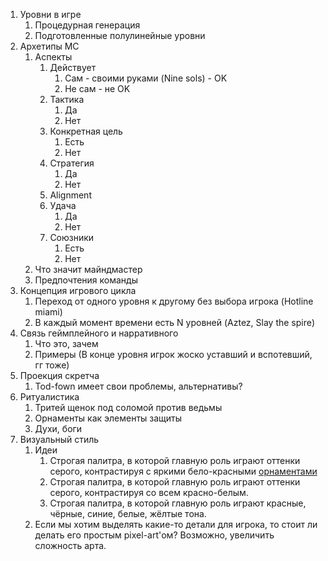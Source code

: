 1) Уровни в игре
	1) Процедурная генерация
	2) Подготовленные полулинейные уровни
2) Архетипы MC
	1) Аспекты
		1) Действует 
			1) Сам - своими руками (Nine sols) - OK
			2) Не сам - не OK
		2) Тактика
			1) Да
			2) Нет
		3) Конкретная цель
			1) Есть
			2) Нет
		4) Стратегия
			1) Да 
			2) Нет
		5) Alignment
		6) Удача
			1) Да
			2) Нет
		7) Союзники
			1) Есть
			2) Нет
	2) Что значит майндмастер
	3) Предпочтения команды
3) Концепция игрового цикла
	1) Переход от одного уровня к другому без выбора игрока (Hotline miami)
	2) В каждый момент времени есть N уровней (Aztez, Slay the spire)
4) Связь геймплейного и нарративного
	1) Что это, зачем
	2) Примеры (В конце уровня игрок жоско уставший и вспотевший, гг тоже)
5) Проекция скретча
	1) Tod-fown имеет свои проблемы, альтернативы?
6) Ритуалистика
	1) Тритей щенок под соломой против ведьмы
	2) Орнаменты как элементы защиты
	3) Духи, боги
7) Визуальный стиль
	1) Идеи
		1) Строгая палитра, в которой главную роль играют оттенки серого, контрастируя с яркими бело-красными [орнаментами](https://ethnoboho.ru/slavyanskiy/belorusskij-ornament-istoriya-naroda-v-simvolax.html)
		2) Строгая палитра, в которой главную роль играют оттенки серого, контрастируя со всем красно-белым.
		3) Строгая палитра, в которой главную роль играют красные, чёрные, синие, белые, жёлтые тона.
	2) Если мы хотим выделять какие-то детали для игрока, то стоит ли делать его простым pixel-art'ом? Возможно, увеличить сложность арта.